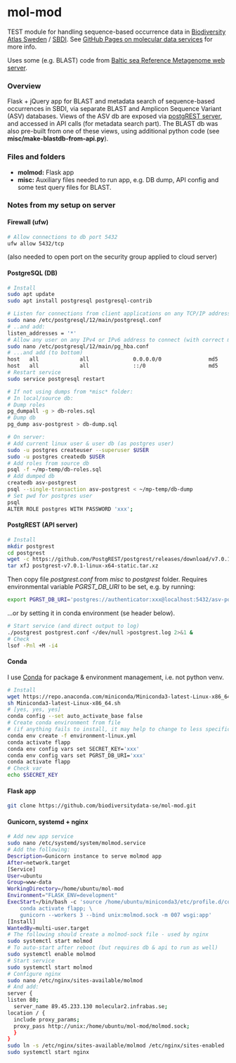 # mol-mod
TEST module for handling sequence-based occurrence data in [Biodiversity Atlas Sweden](https://bioatlas.se/) / [SBDI](https://biodiversitydata.se/). See [GitHub Pages on molecular data services](https://biodiversitydata-se.github.io/mol-data/) for more info.

Uses some (e.g. BLAST) code from [Baltic sea Reference Metagenome web server](https://github.com/EnvGen/BARM_web_server).

### Overview
Flask + jQuery app for BLAST and metadata search of sequence-based occurrences in SBDI, via separate BLAST and Amplicon Sequence Variant (ASV) databases. Views of the ASV db are exposed via [postgREST server](https://postgrest.org/en/v7.0.0/index.html), and accessed in API calls (for metadata search part). The BLAST db was also pre-built from one of these views, using additional python code (see **misc/make-blastdb-from-api.py**).

### Files and folders
* **molmod:** Flask app
* **misc:** Auxiliary files needed to run app, e.g. DB dump, API config and some test query files for BLAST.

### Notes from my setup on server
#### Firewall (ufw)
```bash
# Allow connections to db port 5432
ufw allow 5432/tcp
```
(also needed to open port on the security group applied to cloud server)
#### PostgreSQL (DB)
```bash
# Install
sudo apt update
sudo apt install postgresql postgresql-contrib

# Listen for connections from client applications on any TCP/IP address
sudo nano /etc/postgresql/12/main/postgresql.conf
# ..and add:
listen_addresses = '*'
# Allow any user on any IPv4 or IPv6 address to connect (with correct md5-encrypted password)
sudo nano /etc/postgresql/12/main/pg_hba.conf
# ...and add (to bottom) 
host   all             all              0.0.0.0/0               md5
host   all             all              ::/0                    md5
# Restart service
sudo service postgresql restart

# If not using dumps from *misc* folder:
# In local/source db: 
# Dump roles
pg_dumpall -g > db-roles.sql
# Dump db
pg_dump asv-postgrest > db-dump.sql 

# On server:
# Add current linux user & user db (as postgres user)
sudo -u postgres createuser --superuser $USER
sudo -u postgres createdb $USER
# Add roles from source db
psql -f ~/mp-temp/db-roles.sql
# Add dumped db
createdb asv-postgrest
psql --single-transaction asv-postgrest < ~/mp-temp/db-dump
# Set pwd for postgres user 
psql
ALTER ROLE postgres WITH PASSWORD 'xxx';
```

#### PostgREST (API server)
```bash
# Install
mkdir postgrest
cd postgrest
wget -c https://github.com/PostgREST/postgrest/releases/download/v7.0.1/postgrest-v7.0.1-linux-x64-static.tar.xz
tar xfJ postgrest-v7.0.1-linux-x64-static.tar.xz
```
Then copy file *postgrest.conf* from *misc* to *postgrest* folder.
Requires environmental variable *PGRST_DB_URI* to be set, e.g. by running:
```bash
export PGRST_DB_URI='postgres://authenticator:xxx@localhost:5432/asv-postgrest' 
```
...or by setting it in conda environment (se header below). 
```bash
# Start service (and direct output to log)
./postgrest postgrest.conf </dev/null >postgrest.log 2>&1 &
# Check
lsof -Pnl +M -i4
```
#### Conda
I use [Conda](https://docs.conda.io/projects/conda/en/latest/user-guide/tasks/manage-environments.html#creating-an-environment-from-an-environment-yml-file) for package & environment management, i.e. not python venv.
```bash
# Install
wget https://repo.anaconda.com/miniconda/Miniconda3-latest-Linux-x86_64.sh
sh Miniconda3-latest-Linux-x86_64.sh
# [yes, yes, yes]
conda config --set auto_activate_base false
# Create conda environment from file 
# (if anything fails to install, it may help to change to less specific versions of packages)
conda env create -f environment-linux.yml
conda activate flapp
conda env config vars set SECRET_KEY='xxx'
conda env config vars set PGRST_DB_URI='xxx'
conda activate flapp
# Check var
echo $SECRET_KEY
```

#### Flask app
```bash
git clone https://github.com/biodiversitydata-se/mol-mod.git
```

#### Gunicorn, systemd + nginx
```bash
# Add new app service
sudo nano /etc/systemd/system/molmod.service
# Add the following:
Description=Gunicorn instance to serve molmod app
After=network.target
[Service]
User=ubuntu
Group=www-data
WorkingDirectory=/home/ubuntu/mol-mod
Environment="FLASK_ENV=development"
ExecStart=/bin/bash -c 'source /home/ubuntu/miniconda3/etc/profile.d/conda.sh; \
    conda activate flapp; \
    gunicorn --workers 3 --bind unix:molmod.sock -m 007 wsgi:app'
[Install]
WantedBy=multi-user.target
# The following should create a molmod-sock file - used by nginx
sudo systemctl start molmod
# To auto-start after reboot (but requires db & api to run as well)
sudo systemctl enable molmod
# Start service
sudo systemctl start molmod
# Configure nginx
sudo nano /etc/nginx/sites-available/molmod
# And add:
server {
listen 80;
  server_name 89.45.233.130 molecular2.infrabas.se;
location / {
  include proxy_params;
  proxy_pass http://unix:/home/ubuntu/mol-mod/molmod.sock;
  }
}
sudo ln -s /etc/nginx/sites-available/molmod /etc/nginx/sites-enabled
sudo systemctl start nginx
```
